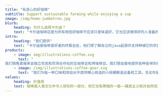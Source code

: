 ```yaml
---
title: "有良心的好咖啡"
subtitle: Support sustainable farming while enjoying a cup
image: /img/home-jumbotron.jpg
blurb:
    heading: 为什么选择卡尔迪？
    text: "卡尔迪咖啡店是为所有相信好咖啡不应该只是味道好，它也应该做得好的人准备的。我们所有的豆子都直接来自小型可持续农民，并确保部分利润再投资于他们的社区。"
intro:
    heading: "我们提供"
    text: "卡尔迪是咖啡爱好者的终极去处，他们想了解自己的java起源并支持种植它的农民。我们认真对待咖啡生产、烘焙和酿造，我们很高兴将这些知识传授给任何人。"
products:
    - image: img/illustrations-coffee.svg
      text: "
我们销售直接来自独立农民和农场合作社的生咖啡豆和烤咖啡豆。我们很自豪地提供各种各样的咖啡豆，这些咖啡豆都是在精心保护环境和当地社区的情况下种植的。请查看我们的帖子或直接与我们联系以了解当前可用性。"
    - image: /img/illustrations-coffee-gear.svg
      text: "我们为每一种口味和体验水平提供精心挑选的小规模酿造设备和工具。无论你是烤自己的豆子还是刚买了第一台法式压榨机，你都会在我们的店里找到一个可以爱上的小玩意。"
values:
    heading: 价值观
    text: 咖啡是人类文化中令人惊叹的一部分，但它也有黑暗的一面——殖民主义和对自然资源和人类生命的盲目滥用。我们希望扭转这种局面，让咖啡行业回归到令人兴奋、赋予力量和团结的性质。
---
```


